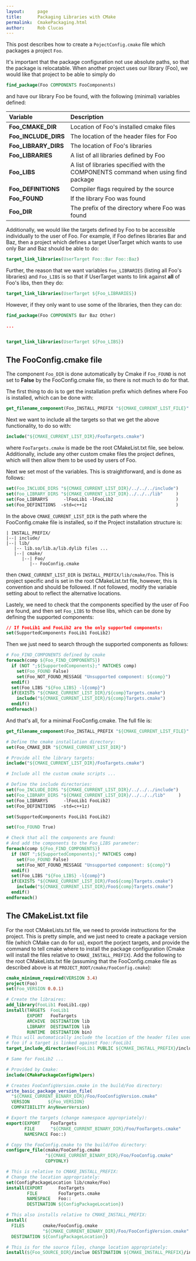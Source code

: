 ```yaml
---
layout:     page
title:      Packaging Libraries with CMake
permalink:  CmakePackaging.html
author:     Rob Clucas
---
```


This post describes how to create a ```PojectConfig.cmake``` file which packages
a project ```Foo```.

It's important that the package configuration not use absolute paths, so that
the package is relocatable. When another project uses our library (Foo), we
would like that project to be able to simply do

~~~cmake
find_package(Foo COMPONENTS FooComponents)
~~~

and have our library Foo be found, with the following (minimal) variables
defined:

| Variable  | Description |
|:----------|:------------|
| **Foo_CMAKE_DIR** | Location of Foo's installed cmake files |
| **Foo_INCLUDE_DIRS** | The location of the header files for Foo |
| **Foo_LIBRARY_DIRS** | The location of Foo's libraries |
| **Foo_LIBRARIES**    | A list of all libraries defined by Foo |
| **Foo_LIBS**         | A list of libraries specified with the COMPONENTS command when using find package |
| **Foo_DEFINITIONS**  | Compiler flags required by the source |
| **Foo_FOUND**        | If the library Foo was found |
| **Foo_DIR**          | The prefix of the directory where Foo was found |

Additionally, we would like the targets defined by Foo to be accessible
individually to the user of Foo. For example, if Foo defines libraries Bar and
Baz, then a project which defines a target UserTarget which wants to use only
Bar and Baz should be able to do:

```cmake
target_link_libraries(UserTarget Foo::Bar Foo::Baz)
```

Further, the reason that we want variables ``Foo_LIBRARIES`` (listing all Foo's
libraries) and ``Foo_LIBS`` is so that if UserTarget wants to link against
__all__ of Foo's libs, then they do:

```cmake
target_link_libraries(UserTarget ${Foo_LIBRARIES})
```

However, if they only want to use some of the libraries, then they can do:

```cmake
find_package(Foo COMPONENTS Bar Baz Other)

...


target_link_libraries(UserTarget ${Foo_LIBS})
```

## The FooConfig.cmake file


The component ``Foo_DIR`` is done automatically by Cmake if ``Foo_FOUND``
is not set to __False__ by the FooConfig.cmake file, so there is not much to
do for that.

The first thing to do is to get the installation prefix which defines where
Foo is installed, which can be done with:

```cmake
get_filename_component(Foo_INSTALL_PREFIX "${CMAKE_CURRENT_LIST_FILE}" PATH)
```

Next we want to include all the targets so that we get the above functionality,
to do so with:

```cmake
include("${CMAKE_CURRENT_LIST_DIR}/FooTargets.cmake")
```

where ``FooTargets.cmake`` is made be the root CMakeList.txt file, see below.
Additionally, include any other custom cmake files the project defines, which
will then allow them to be used by users of Foo.


Next we set most of the variables. This is straightforward, and is done as
follows:

```cmake
set(Foo_INCLUDE_DIRS "${CMAKE_CURRENT_LIST_DIR}/../../../include")
set(Foo_LIBRARY_DIRS "${CMAKE_CURRENT_LIST_DIR}../../../lib"     )
set(Foo_LIBRARYS      -lFooLib1 -lFooLib2                        )
set(Foo_DEFINITIONS  -std=c++1z                                  )
```

In the above ``CMAKE_CURRENT_LIST_DIR`` is the path where the FooConfig.cmake
file is installed, so if the Project installation structure is:

```
| INSTALL_PREFIX/
|--| include/
|--| lib/
   |-- lib.so/lib.a/lib.dylib files ...
   |--| cmake/
      |--| Foo/
         |-- FooConfig.cmake
```

then ``CMAKE_CURRENT_LIST_DIR`` is ``INSTALL_PREFIX/lib/cmake/Foo``. This is
project specific and is set in the root CMakeList.txt file, however, this is
convention and should be followed. If not followed, modify the variable setting
about to reflect the alternative locations.

Lastely, we need to check that the components specified by the user of Foo are
found, and then set ``Foo_LIBS`` to those libs, which can be done by defining
the supported components:

```cmake
// If FooLib1 and FooLib2 are the only supported components:
set(SupportedComponents FooLib1 FooLib2)
```

Then we just need to search through the supported components as follows:

```cmake
# Foo_FIND_COMPONENTS defined by cmake
foreach(comp ${Foo_FIND_COMPONENTS})
  if (NOT ";${SupportedComponents};" MATCHES comp)
    set(Foo_FOUND False)
    set(Foo_NOT_FOUND_MESSAGE "Unsupported component: ${comp}")
  endif()
  set(Foo_LIBS "${Foo_LIBS} -l{comp}")
  if(EXISTS "${CMAKE_CURRENT_LIST_DIR}/${comp}Targets.cmake")
    include("${CMAKE_CURRENT_LIST_DIR}/${comp}Targets.cmake")
  endif()
endforeach()
```

And that's all, for a minimal FooConfig.cmake. The full file is:

```cmake
get_filename_component(Foo_INSTALL_PREFIX "${CMAKE_CURRENT_LIST_FILE}" PATH)

# Define the cmake installation directory:
set(Foo_CMAKE_DIR "${CMAKE_CURRENT_LIST_DIR}")

# Provide all the library targets:
include("${CMAKE_CURRENT_LIST_DIR}/FooTargets.cmake")

# Include all the custom cmake scripts ...

# Define the include directories:
set(Foo_INCLUDE_DIRS "${CMAKE_CURRENT_LIST_DIR}/../../../include")
set(Foo_LIBRARY_DIRS "${CMAKE_CURRENT_LIST_DIR}/../../../lib"     )
set(Foo_LIBRARYS      -lFooLib1 FooLib2)
set(Foo_DEFINITIONS  -std=c++1z)

set(SupportedComponents FooLib1 FooLib2)

set(Foo_FOUND True)

# Check that all the components are found:
# And add the components to the Foo_LIBS parameter:
foreach(comp ${Foo_FIND_COMPONENTS})
  if (NOT ";${SupportedComponents};" MATCHES comp)
    set(Foo_FOUND False)
    set(Foo_NOT_FOUND_MESSAGE "Unsupported component: ${comp}")
  endif()
  set(Foo_LIBS "${Foo_LIBS} -l{comp}")
  if(EXISTS "${CMAKE_CURRENT_LIST_DIR}/Foo${comp}Targets.cmake")
    include("${CMAKE_CURRENT_LIST_DIR}/Foo${comp}Targets.cmake")
  endif()
endforeach()

```

## The CMakeList.txt file

For the root CMakeLists.txt file, we need to provide instructions for the
project. This is pretty simple, and we just need to create a package version 
file (which CMake can do for us), export the porject targets, and provide the
command to tell cmake where to install the package configuration (Cmake will
install the files relative to ``CMAKE_INSTALL_PREFIX``). Add the following to
the root CMakeLists.txt file (assuming that the FooConfig.cmake file as
described above is at ``PROJECT_ROOT/cmake/FooConfig.cmake``):

```cmake
cmake_minimum_required(VERSION 3.4)
project(Foo)
set(Foo_VERSION 0.0.1)

# Create the libraires:
add_library(FooLib1 FooLib1.cpp)
install(TARGETS  FooLib1
        EXPORT   FooTargets
        ARCHIVE  DESTINATION lib
        LIBRARY  DESTINATION lib
        RUNTIME  DESTINATION bin)
# This will automatically include the location of the header files used by
# foo if a target is linked against Foo::FooLib1
target_include_directories(FooLib1 PUBLIC ${CMAKE_INSTALL_PREFIX}/include)

# Same for FooLib2 ...

# Provided by Cmake:
include(CMakePackageConfigHelpers)

# Creates FooConfigVersion.cmake in the build/Foo directory:
write_basic_package_version_file(
  "${CMAKE_CURRENT_BINARY_DIR}/Foo/FooConfigVersion.cmake"
  VERSION       ${Foo_VERSION}
  COMPATIBILITY AnyNewerVersion)

# Export the targets (change namespace appropriately):
export(EXPORT    FooTargets
       FILE      "${CMAKE_CURRENT_BINARY_DIR}/Foo/FooTargets.cmake"
       NAMESPACE Foo::)

# Copy the FooConfig.cmake to the build/Foo directory:
configure_file(cmake/FooConfig.cmake
               "${CMAKE_CURRENT_BINARY_DIR}/Foo/FooConfig.cmake"
               COPYONLY)

# This is relative to CMAKE_INSTALL_PREFIX:
# Change the location appropriately:
set(ConfigPackageLocation lib/cmake/Foo)
install(EXPORT      FooTargets
        FILE        FooTargets.cmake
        NAMESPACE   Foo::
        DESTINATION ${ConfigPackageLocation})

# This also installs relative to CMAKE_INSTALL_PREFIX:
install(
  FILES       cmake/FooConfig.cmake
              "${CMAKE_CURRENT_BINARY_DIR}/Foo/FooConfigVersion.cmake"
  DESTINATION ${ConfigPackageLocation})

# This is for the source files, change location appropriately:
install(${Foo_SOURCE_DIR}/inclue DESTINATION ${CMAKE_INSTALL_PREFIX}/include})

```